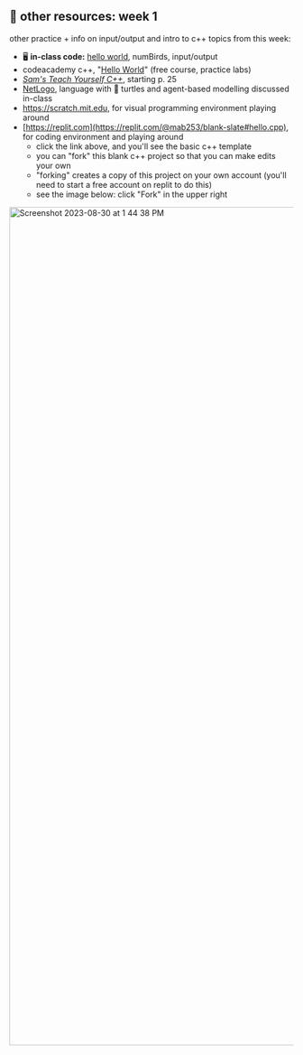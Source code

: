 ## 🤖 other resources: week 1

other practice + info on input/output and intro to c++ topics from this week:
- 🖥️ **in-class code:** [hello world](https://replit.com/@mab253/hello-world), numBirds, input/output
- codeacademy c++, "[Hello World](https://www.codecademy.com/courses/learn-c-plus-plus/lessons/cpp-hello-world/exercises/introduction)" (free course, practice labs)
- _[Sam's Teach Yourself C++](http://library.uc.edu.kh/userfiles/pdf/20.Sams%20Teach%20Yourself%20C++%20in%2021%20Days.pdf)_, starting p. 25
- [NetLogo](https://ccl.northwestern.edu/netlogo), language with 🐢 turtles and agent-based modelling discussed in-class
- https://scratch.mit.edu, for visual programming environment playing around
- [https://replit.com](https://replit.com/@mab253/blank-slate#hello.cpp), for coding environment and playing around
  - click the link above, and you'll see the basic c++ template
  - you can "fork" this blank c++ project so that you can make edits your own
  - "forking" creates a copy of this project on your own account (you'll need to start a free account on replit to do this)
  - see the image below: click "Fork" in the upper right
<img width="1485" alt="Screenshot 2023-08-30 at 1 44 38 PM" src="https://github.com/mab253/cpp_fall23/assets/17707843/2a650810-dc5c-4308-99f7-9ffaff9d28c4">


